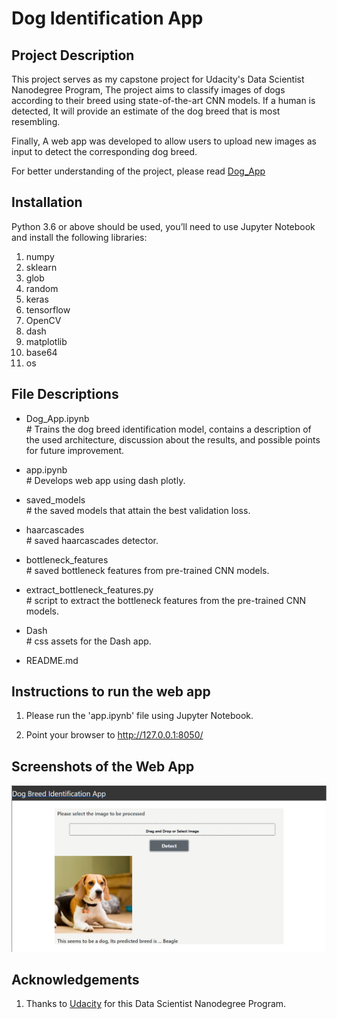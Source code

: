 # Dog Identification App

## Project Description
This project serves as my capstone project for Udacity's Data Scientist Nanodegree Program, The project aims to classify images of dogs according to their breed using state-of-the-art CNN models. If a human is detected, It will provide an estimate of the dog breed that is most resembling.
 
Finally, A web app was developed to allow users to upload new images as input to detect the corresponding dog breed.

For better understanding of the project, please read [Dog_App](https://github.com/mbahaay/Dog-Identification-App/blob/main/Dog_App.ipynb)

## Installation
Python 3.6 or above should be used, you’ll need to use Jupyter Notebook and install the following libraries:

1.	numpy
2. sklearn
3. glob
4. random
5. keras
6. tensorflow
7. OpenCV
8. dash
9. matplotlib
10. base64
11. os

## File Descriptions

- Dog_App.ipynb<br> # Trains the dog breed identification model, contains a description of the used architecture, discussion about the results, and possible points for future improvement.

- app.ipynb<br> # Develops web app using dash plotly.

- saved_models<br> # the saved models that attain the best validation loss.

- haarcascades<br> # saved haarcascades detector.

- bottleneck_features<br> # saved bottleneck features from pre-trained CNN models.

- extract_bottleneck_features.py<br> # script to extract the bottleneck features from the pre-trained CNN models.

- Dash<br> #  css assets for the Dash app.

- README.md<br>

## Instructions to run the web app

1. Please run the 'app.ipynb' file using Jupyter Notebook.

2. Point your browser to http://127.0.0.1:8050/

## Screenshots of the Web App

![Screenshot 1](https://github.com/mbahaay/Dog-Identification-App/blob/main/Screenshots/App_Sample.png)

## Acknowledgements

1. Thanks to [Udacity](https://www.udacity.com/) for this Data Scientist Nanodegree Program.

